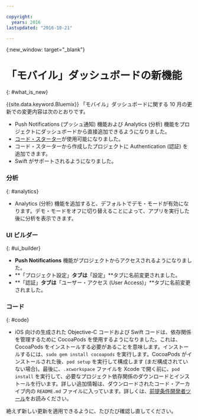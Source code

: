 ```yaml
---

copyright:
  years: 2016
lastupdated: "2016-10-21"

---
```

{:new_window: target="_blank"}

# 「モバイル」ダッシュボードの新機能
{: #what_is_new}

{{site.data.keyword.Bluemix}} 「モバイル」ダッシュボードに関する 10 月の更新での変更内容は次のとおりです。

   * Push Notifications (プッシュ通知) 機能および Analytics (分析) 機能をプロジェクトにダッシュボードから直接追加できるようになりました。
   * [コード・スターター](starters.html#Code_Starter)が使用可能になりました。
   * コード・スターターから作成したプロジェクトに Authentication (認証) を追加できます。
   * Swift がサポートされるようになりました。


### 分析
{: #analytics}

   * Analytics (分析) 機能を追加すると、デフォルトでデモ・モードが有効になります。デモ・モードをオフに切り替えることによって、アプリを実行した後に分析を表示できます。


### UI ビルダー
{: #ui_builder}

   * **Push Notifications** 機能がプロジェクトからアクセスされるようになりました。
   * **「プロジェクト設定」**タブは**「設定」**タブに名前変更されました。
   * **「認証」**タブは**「ユーザー・アクセス (User Access)」**タブに名前変更されました。


### コード
{: #code}

   * iOS 向けの生成された Objective-C コードおよび Swift コードは、依存関係を管理するために CocoaPods を使用するようになりました。これは、CocoaPods をインストールする必要があることを意味します。インストールするには、`sudo gem install cocoapods` を実行します。CocoaPods がインストールされた後、`pod setup` を実行して構成します (まだ構成されていない場合)。最後に、`.xcworkspace` ファイルを Xcode で開く前に、`pod install` を実行して、必要なプロジェクト依存関係のダウンロードとインストールを行います。詳しい追加情報は、ダウンロードされたコード・アーカイブ内の `README.md` ファイルに入っています。詳しくは、[前提条件開発者ツール](get_code.html#prereq-dev-tools)をお読みください。

絶えず新しい更新を適用できるように、たびたび確認し直してください。
